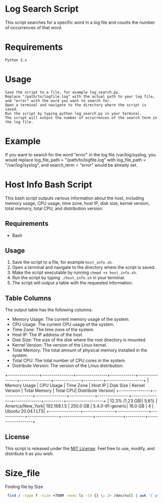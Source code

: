 # Log Search Script

This script searches for a specific word in a log file and counts the number of occurrences of that word.
# Requirements

    Python 3.x

# Usage

    Save the script to a file, for example log_search.py.
    Replace "/path/to/logfile.log" with the actual path to your log file, and "error" with the word you want to search for.
    Open a terminal and navigate to the directory where the script is saved.
    Run the script by typing python log_search.py in your terminal.
    The script will output the number of occurrences of the search term in the log file.

# Example

If you want to search for the word "error" in the log file /var/log/syslog, you would replace log_file_path = "/path/to/logfile.log" with log_file_path = "/var/log/syslog", and search_term = "error" would be already set.




# Host Info Bash Script

This bash script outputs various information about the host, including memory usage, CPU usage, time zone, host IP, disk size, kernel version, total memory, total CPU, and distribution version.

## Requirements

- Bash

## Usage

1. Save the script to a file, for example `host_info.sh`.
2. Open a terminal and navigate to the directory where the script is saved.
3. Make the script executable by running `chmod +x host_info.sh`.
4. Run the script by typing `./host_info.sh` in your terminal.
5. The script will output a table with the requested information.

## Table Columns

The output table has the following columns:

- Memory Usage: The current memory usage of the system.
- CPU Usage: The current CPU usage of the system.
- Time Zone: The time zone of the system.
- Host IP: The IP address of the host.
- Disk Size: The size of the disk where the root directory is mounted.
- Kernel Version: The version of the Linux kernel.
- Total Memory: The total amount of physical memory installed in the system.
- Total CPU: The total number of CPU cores in the system.
- Distribute Version: The version of the Linux distribution.


+----------------+----------------+----------------+-------------+----------------+----------------+--------------+----------+-------------------+
| Memory Usage   | CPU Usage      | Time Zone      | Host IP     | Disk Size      | Kernel Version | Total Memory | Total CPU| Distribute Version|
+----------------+----------------+----------------+-------------+----------------+----------------+--------------+----------+-------------------+
| 12.3% (1.23 GB)|  5.6%          | America/New_York| 192.168.1.5 | 250.0 GB       | 5.4.0-91-generic| 16.0 GB      | 4        | Ubuntu 20.04.1 LTS|
+----------------+----------------+----------------+-------------+----------------+----------------+--------------+----------+-------------------+

## License

This script is released under the [MIT License](https://opensource.org/licenses/MIT). Feel free to use, modify, and distribute it as you wish.


# Size_file
Finding file by Size

```bash
 find / -type f -size +700M -exec ls -lh {} \; 2> /dev/null | awk '{ print $NF ": " $5 }' | sort -nk 2,2
 ```
